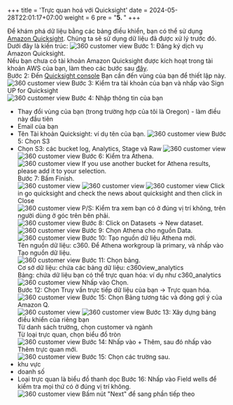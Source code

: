+++
title = 'Trực quan hoá với Quicksight'
date = 2024-05-28T22:01:17+07:00
weight = 6
pre = "<b>5. </b>"
+++


Để khám phá dữ liệu bằng các bảng điều khiển, bạn có thể sử dụng [Amazon Quicksight](https://aws.amazon.com/quicksight/?nc1=h_ls). Chúng ta sẽ sử dụng dữ liệu đã được xử lý trước đó. Dưới đây là kiến trúc: 
![360 customer view](/images/assets/160.png) 
Bước 1: Đăng ký dịch vụ Amazon Quicksight.  
Nếu bạn chưa có tài khoản Amazon Quicksight được kích hoạt trong tài khoản AWS của bạn, làm theo các bước sau [đây](https://www.google.com/url?q=https://docs.aws.amazon.com/quicksight/latest/user/setup-new-quicksight-account.html&sa=D&source=docs&ust=1716835727056335&usg=AOvVaw2jemETLlPbWH9UrXj9Ptfk).  
Bước 2: Đến [Quicksight console](https://quicksight.aws.amazon.com/sn/start) Bạn cần đến vùng của bạn để thiết lập này.  
![360 customer view](https://vuha7394.github.io/workshop-aws2/images/assets/161.png) 
Bước 3: Kiểm tra tài khoản của bạn và nhấp vào Sign UP for Quicksight  
![360 customer view](https://vuha7394.github.io/workshop-aws2/images/assets/162.png) 
Bước 4: Nhập thông tin của bạn  
+ Thay đổi vùng của bạn (trong trường hợp của tôi là Oregon) - làm điều này đầu tiên
+ Email của bạn
+ Tên Tài khoản Quicksight: ví dụ tên của bạn.
![360 customer view](https://vuha7394.github.io/workshop-aws2/images/assets/163.png) 
Bước 5: Chọn S3
+ Chọn S3: các bucket log, Analytics, Stage và Raw
![360 customer view](https://vuha7394.github.io/workshop-aws2/images/assets/164.png) 
![360 customer view](https://vuha7394.github.io/workshop-aws2/images/assets/165.png) 
Bước 6: Kiểm tra Athena.  
![360 customer view](https://vuha7394.github.io/workshop-aws2/images/assets/166.png) 
If you use another bucket for Athena results, please add it to your selection.  
Bước 7: Bấm Finish.  
![360 customer view](https://vuha7394.github.io/workshop-aws2/images/assets/167.png) 
![360 customer view](https://vuha7394.github.io/workshop-aws2/images/assets/168.png) 
![360 customer view](https://vuha7394.github.io/workshop-aws2/images/assets/169.png) 
Click in go quicksight and check the news about quicksight and then click in Close  
![360 customer view](https://vuha7394.github.io/workshop-aws2/images/assets/170.png) 
P/S: Kiểm tra xem bạn có ở đúng vị trí không, trên người dùng ở góc trên bên phải.  
![360 customer view](https://vuha7394.github.io/workshop-aws2/images/assets/171.png) 
Bước 8: Click on Datasets -> New dataset.  
![360 customer view](https://vuha7394.github.io/workshop-aws2/images/assets/172.png) 
Bước 9: Chọn Athena cho nguồn Data.  
![360 customer view](https://vuha7394.github.io/workshop-aws2/images/assets/173.png) 
Bước 10: Tạo nguồn dữ liệu Athena mới.  
Tên nguồn dữ liệu: c360. Để Athena workgroup là primary, và nhấp vào Tạo nguồn dữ liệu.  
![360 customer view](https://vuha7394.github.io/workshop-aws2/images/assets/174.png) 
Bước 11: Chọn bảng.  
Cơ sở dữ liệu: chứa các bảng dữ liệu: c360view_analytics  
Bảng: chứa dữ liệu bạn có thể trực quan hóa: ví dụ như c360_analytics  
![360 customer view](https://vuha7394.github.io/workshop-aws2/images/assets/175.png) 
Nhấp vào Chọn.  
Bước 12: Chọn Truy vấn trực tiếp dữ liệu của bạn -> Trực quan hóa.  
![360 customer view](https://vuha7394.github.io/workshop-aws2/images/assets/176.png) 
Bước 15: Chọn Bảng tương tác và đóng gợi ý của Amazon Q.  
![360 customer view](https://vuha7394.github.io/workshop-aws2/images/assets/177.png) 
![360 customer view](https://vuha7394.github.io/workshop-aws2/images/assets/178.png) 
Bước 13: Xây dựng bảng điều khiển của riêng bạn  
Từ danh sách trường, chọn customer và ngành  
Từ loại trực quan, chọn biểu đồ tròn  
![360 customer view](https://vuha7394.github.io/workshop-aws2/images/assets/179.png) 
Bước 14: Nhấp vào + Thêm, sau đó nhấp vào Thêm trực quan mới.  
![360 customer view](https://vuha7394.github.io/workshop-aws2/images/assets/180.png) 
Bước 15: Chọn các trường sau.  
+ khu vực
+ doanh số
+ Loại trực quan là biểu đồ thanh dọc
Bước 16: Nhấp vào Field wells để kiểm tra mọi thứ có ở đúng vị trí không.  
![360 customer view](https://vuha7394.github.io/workshop-aws2/images/assets/181.png) 
Bấm nút "Next" để sang phần tiếp theo  
